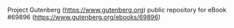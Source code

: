 Project Gutenberg (https://www.gutenberg.org) public repository for
eBook #69896 (https://www.gutenberg.org/ebooks/69896)
